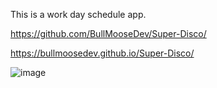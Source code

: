 This is a work day schedule app.

https://github.com/BullMooseDev/Super-Disco/

https://bullmoosedev.github.io/Super-Disco/

![image](https://user-images.githubusercontent.com/95316362/150649150-27981d2e-19fb-4174-aa3a-48f69a9130c4.png)
